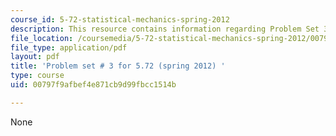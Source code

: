 ```yaml
---
course_id: 5-72-statistical-mechanics-spring-2012
description: This resource contains information regarding Problem Set 3.
file_location: /coursemedia/5-72-statistical-mechanics-spring-2012/00797f9afbef4e871cb9d99fbcc1514b_MIT5_72S12_PS3.pdf
file_type: application/pdf
layout: pdf
title: 'Problem set # 3 for 5.72 (spring 2012) '
type: course
uid: 00797f9afbef4e871cb9d99fbcc1514b

---
```

None